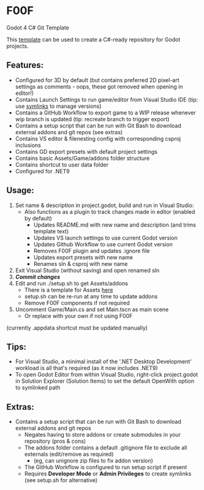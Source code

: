 # F00F
Godot 4 C# Git Template

This [template](https://docs.github.com/en/repositories/creating-and-managing-repositories/creating-a-repository-from-a-template#creating-a-repository-from-a-template) can be used to create a C#-ready repository for Godot projects.

## Features:
 - Configured for 3D by default (but contains preferred 2D pixel-art settings as comments - oops, these got removed when opening in editor!)
 - Contains Launch Settings to run game/editor from Visual Studio IDE (tip: use [symlinks](https://schinagl.priv.at/nt/hardlinkshellext/linkshellextension.html) to manage versions)
 - Contains a GitHub Workflow to export game to a WIP release whenever wip branch is updated (tip: recreate branch to trigger export)
 - Contains a setup script that can be run with Git Bash to download external addons and git repos (see extras)
 - Contains VS editor & filenesting config with corresponding csproj inclusions
 - Contains GD export presets with default project settings
 - Contains basic Assets/Game/addons folder structure
 - Contains shortcut to user data folder
 - Configured for .NET9

## Usage:
1. Set name & description in project.godot, build and run in Visual Studio:
   - Also functions as a plugin to track changes made in editor (enabled by default)
     - Updates README.md with new name and description (and trims template text)
     - Updates VS launch settings to use current Godot version
     - Updates Github Workflow to use current Godot version
     - Removes F00F plugin and updates .ignore file
     - Updates export presets with new name
     - Renames sln & csproj with new name
2. Exit Visual Studio (without saving) and open renamed sln
3. ***Commit changes***
4. Edit and run ./setup.sh to get Assets/addons
   - There is a template for Assets [here](https://github.com/Cat-Lips/F00F.Assets)
   - setup.sh can be re-run at any time to update addons
   - Remove F00F components if not required
5. Uncomment Game/Main.cs and set Main.tscn as main scene
   - Or replace with your own if not using F00F

(currently .appdata shortcut must be updated manually)

## Tips:
 - For Visual Studio, a minimal install of the '.NET Desktop Development' workload is all that's required (as it now includes .NET9)
 - To open Godot Editor from within Visual Studio, right-click project.godot in Solution Explorer (Solution Items) to set the default OpenWith option to symlinked path

## Extras:
 - Contains a setup script that can be run with Git Bash to download external addons and git repos
   - Negates having to store addons or create submodules in your repository (pros & cons)
   - The addons folder contains a default .gitignore file to exclude all externals (edit/remove as required)
     - (eg, can unignore zip files to fix addon version)
   - The GitHub Workflow is configured to run setup script if present
   - Requires **Developer Mode** or **Admin Privileges** to create symlinks (see setup.sh for alternative)
